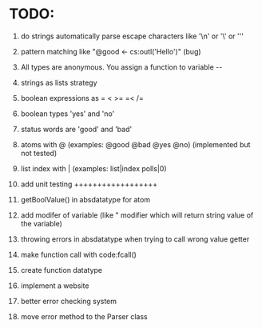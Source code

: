 # TODO:

1. do strings automatically parse escape characters like '\n' or '\\' or '\''

2. pattern matching like "@good <- cs:outl('Hello')" (bug)

3. All types are anonymous. You assign a function to variable --

4. strings as lists strategy

5. boolean expressions as = < >= =< /=

6. boolean types 'yes' and 'no'

7. status words are 'good' and 'bad'

8. atoms with @ (examples: @good @bad @yes @no) (implemented but not tested)

9. list index with | (examples: list|index polls|0)

10. add unit testing ++++++++++++++++++

11. getBoolValue() in absdatatype for atom

12. add modifer of variable (like " modifier which will return string value of the variable)

13. throwing errors in absdatatype when trying to call wrong value getter

14. make function call with code:fcall()

15. create function datatype

16. implement a website

17. better error checking system

18. move error method to the Parser class
